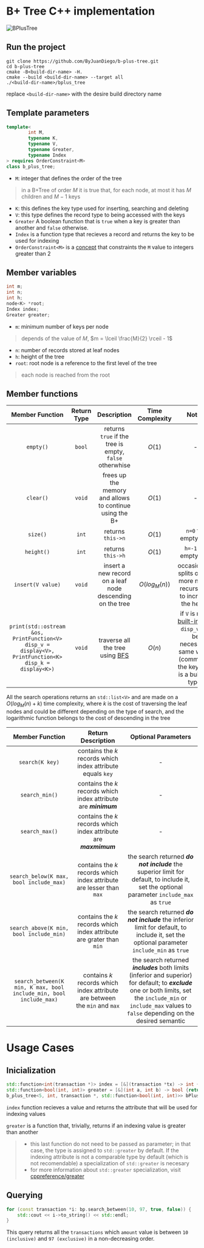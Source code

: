 # B+ Tree C++ implementation

![BPlusTree](https://iq.opengenus.org/content/images/2018/06/b--search.jpg)

## Run the project
```
git clone https://github.com/ByJuanDiego/b-plus-tree.git
cd b-plus-tree
cmake -B<build-dir-name> -H.
cmake --build <build-dir-name> --target all
./<build-dir-name>/bplus_tree
```
replace ```<build-dir-name>``` with the desire build directory name

## Template parameters
```c++
template<
        int M, 
        typename K, 
        typename V, 
        typename Greater, 
        typename Index
> requires OrderConstraint<M>
class b_plus_tree;
```

- ```M```: integer that defines the order of the tree
> in a B+Tree of order $M$ it is true that, for each node, at most it has $M$ children and $M-1$ keys
- ```K```: this defines the key type used for inserting, searching and deleting
- ```V```: this type defines the record type to being accessed with the keys
- ```Greater``` A boolean function that is ```true``` when a key is greater than another and ```false``` otherwise.
- ```Index``` is a function type that recieves a record and returns the key to be used for indexing
- ```OrderConstraint<M>``` is a [concept](https://www.educative.io/answers/how-to-use-the-requires-clause-with-concepts-in-cpp-classes) that constraints the ```M``` value to integers greater than 2

## Member variables

```c++
int m; 
int n; 
int h;
node<K> *root;
Index index;
Greater greater;
```
- ```m```: minimum number of keys per node
> depends of the value of $M$, $m = \lceil \frac{M}{2} \rceil - 1$
- ```n```: number of records stored at leaf nodes
- ```h```: height of the tree
- ```root```: root node is a reference to the first level of the tree
> each node is reached from the root

## Member functions

|                                              Member Function                                              | Return Type |                                        Description                                        | Time Complexity |                                                                                        Notes                                                                                        |
|:---------------------------------------------------------------------------------------------------------:|:-----------:|:-----------------------------------------------------------------------------------------:|:---------------:|:-----------------------------------------------------------------------------------------------------------------------------------------------------------------------------------:|
|                                               ```empty()```                                               | ```bool```  |              returns ```true``` if the tree is empty, ```false``` otherwhise              |     $O(1)$      |                                                                                          -                                                                                          |
|                                               ```clear()```                                               | ```void```  |                  frees up the memory and allows to continue using the B+                  |     $O(1)$      |                                                                                          -                                                                                          |                                                                                 |
|                                               ```size()```                                                |  ```int```  |                                   returns ```this->n```                                   |     $O(1)$      |                                                                              ```n=0``` for empty tree                                                                               |
|                                              ```height()```                                               |  ```int```  |                                   returns ```this->h```                                   |     $O(1)$      |                                                                             ```h=-1```  for empty tree                                                                              |
|                                           ```insert(V value)```                                           | ```void```  |                 insert a new record on a leaf node descending on the tree                 | $O(log_{M}(n))$ |                                                      occasionally splits one or more nodes recursively to increase the height                                                       |
| ```print(std::ostream &os, PrintFunction<V> disp_v = display<V>, PrintFunction<K> disp_k = display<K>)``` | ```void```  | traverse all the tree using [BFS](https://es.wikipedia.org/wiki/B%C3%BAsqueda_en_anchura) |     $O(n)$      | if ```V``` is not a [built-in type](https://en.cppreference.com/w/cpp/language/types) ```disp_v``` will be necessary, same with ```K``` (commonly, the key type is a build-in type) |

All the search operations returns an ```std::list<V>``` and are made on a $O(log_{M}(n) + k)$ time complexity, where $k$ is the cost of traversing the leaf nodes and could be different depending on the type of search, and the logarithmic function belongs to the cost of descending in the tree

|                                                                              Member Function                                                                              |                                 Return Description                                 |                                                                                                       Optional Parameters                                                                                                       |
|:-------------------------------------------------------------------------------------------------------------------------------------------------------------------------:|:----------------------------------------------------------------------------------:|:-------------------------------------------------------------------------------------------------------------------------------------------------------------------------------------------------------------------------------:|
|                                                                            ```search(K key)```                                                                            |          contains the $k$ records which index attribute equals ```key```           |                                                                                                                -                                                                                                                |
|                                                                            ```search_min()```                                                                             |          contains the $k$ records which index attribute are ***minimum***          |                                                                                                                -                                                                                                                |
 |                                                                            ```search_max()```                                                                             |         contains the $k$ records which index attribute are ***maxmimum***          |                                                                                                                -                                                                                                                |                                                                                 |
 |                                                                ```search_below(K max, bool include_max)```                                                                |      contains the $k$ records which index attribute are lesser than ```max```      |                                       the search returned ***do not include*** the superior limit for default, to include it, set the optional parameter ```include_max``` as ```true```                                        |
|                                                                ```search_above(K min, bool include_min)```                                                                |      contains the $k$ records which index attribute are grater than ```min```      |                                       the search returned ***do not include*** the inferior limit for default, to include it, set the optional parameter ```include_min``` as ```true```                                        |
|                                                  ```search_between(K min, K max, bool include_min, bool include_max)```                                                   | contains $k$ records which index attribute are between the ```min``` and ```max``` | the search returned ***includes*** both limits (inferior and superior) for default; to ***exclude*** one or both limits, set the ```include_min``` or ```include_max``` values to ```false``` depending on the desired semantic |

# Usage Cases

## Inicialization
```c++
std::function<int(transaction *)> index = [&](transaction *tx) -> int { return tx->amount; };
std::function<bool(int, int)> greater = [&](int a, int b) -> bool {return a > b;};
b_plus_tree<5, int, transaction *, std::function<bool(int, int)>> bPlusTree(index, greater);
```

 ```index``` function recieves a value and returns the attribute that will be used for indexing values

 ```greater``` is a function that, trivially, returns if an indexing value is greater than another
 
> - this last function do not need to be passed as parameter; in that case, the type is assigned to ```std::greater``` by default. If the indexing attribute is not a comparable type by default (which is not recomendable) a specialization of ```std::greater``` is necesary
> - for more information about ```std::greater``` specialization, visit [cppreference/greater](https://en.cppreference.com/w/cpp/utility/functional/greater)

## Querying
```c++
for (const transaction *i: bp.search_between(10, 97, true, false)) {
    std::cout << i->to_string() << std::endl;
}
```
This query returns all the ```transactions``` which ```amount``` value is between ```10 (inclusive)``` and ```97 (exclusive)``` in a non-decreasing order.
